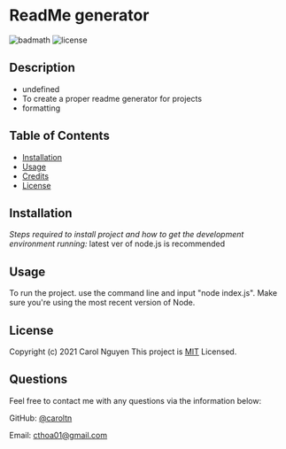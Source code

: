 # ReadMe generator
![badmath](https://img.shields.io/github/languages/top/nielsenjared/badmath)
![license](https://img.shields.io/badge/license-MIT-brightgreen)
## Description
- undefined
- To create a proper readme generator for projects
- formatting
## Table of Contents
- [Installation](#installation)
- [Usage](#usage)
- [Credits](#credits)
- [License](#license)
## Installation
*Steps required to install project and how to get the development environment running:*
latest ver of node.js is recommended

## Usage
To run the project. use the command line and input "node index.js". Make sure you're using the most recent version of Node.

## License
Copyright (c) 2021 Carol Nguyen
This project is [MIT](https://choosealicense.com/licenses/mit/) Licensed.
## Questions

Feel free to contact me with any questions via the information below:

GitHub: [@caroltn](https://github.com/caroltn)

Email: [cthoa01@gmail.com](cthoa01@gmail.com)